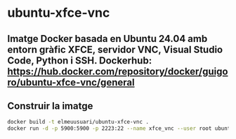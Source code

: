 # ubuntu-xfce-vnc

Imatge Docker basada en Ubuntu 24.04 amb entorn gràfic XFCE, servidor VNC, Visual Studio Code, Python i SSH.
Dockerhub: https://hub.docker.com/repository/docker/guigoro/ubuntu-xfce-vnc/general
---

## Construir la imatge

```bash
docker build -t elmeuusuari/ubuntu-xfce-vnc .
docker run -d -p 5900:5900 -p 2223:22 --name xfce_vnc --user root ubuntu-xfce-vnc
